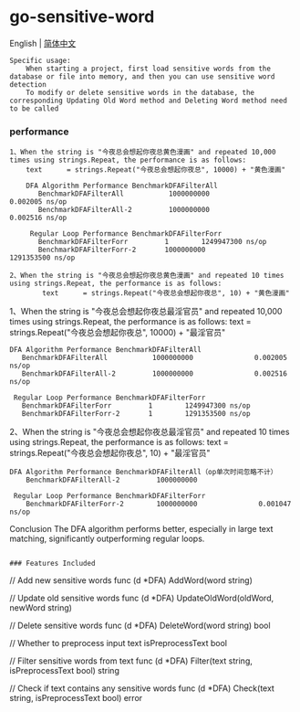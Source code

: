 # go-sensitive-word
English | [简体中文](https://github.com/linbe-ff/go-sensitive-word/blob/main/README_zh_cn.md)
```
Specific usage:
    When starting a project, first load sensitive words from the database or file into memory, and then you can use sensitive word detection
    To modify or delete sensitive words in the database, the corresponding Updating Old Word method and Deleting Word method need to be called
```

### performance
```
1、When the string is "今夜总会想起你夜总黄色漫画" and repeated 10,000 times using strings.Repeat, the performance is as follows:
    text      = strings.Repeat("今夜总会想起你夜总", 10000) + "黄色漫画"
    
    DFA Algorithm Performance BenchmarkDFAFilterAll
       BenchmarkDFAFilterAll           1000000000               0.002005 ns/op
       BenchmarkDFAFilterAll-2         1000000000               0.002516 ns/op
    
     Regular Loop Performance BenchmarkDFAFilterForr
       BenchmarkDFAFilterForr         1        1249947300 ns/op
       BenchmarkDFAFilterForr-2       1000000000               1291353500 ns/op   
   
2、When the string is "今夜总会想起你夜总黄色漫画" and repeated 10 times using strings.Repeat, the performance is as follows:
        text      = strings.Repeat("今夜总会想起你夜总", 10) + "黄色漫画"
```
1、When the string is "今夜总会想起你夜总最淫官员" and repeated 10,000 times using strings.Repeat, the performance is as follows:
    text      = strings.Repeat("今夜总会想起你夜总", 10000) + "最淫官员"
    
    DFA Algorithm Performance BenchmarkDFAFilterAll
       BenchmarkDFAFilterAll           1000000000               0.002005 ns/op
       BenchmarkDFAFilterAll-2         1000000000               0.002516 ns/op
    
     Regular Loop Performance BenchmarkDFAFilterForr
       BenchmarkDFAFilterForr         1        1249947300 ns/op
       BenchmarkDFAFilterForr-2       1        1291353500 ns/op    
   
2、When the string is "今夜总会想起你夜总最淫官员" and repeated 10 times using strings.Repeat, the performance is as follows:
        text      = strings.Repeat("今夜总会想起你夜总", 10) + "最淫官员"
        
    DFA Algorithm Performance BenchmarkDFAFilterAll（op单次时间忽略不计） 
        BenchmarkDFAFilterAll-2         1000000000
    
     Regular Loop Performance BenchmarkDFAFilterForr
        BenchmarkDFAFilterForr-2        1000000000               0.001047 ns/op
    
    
Conclusion 
    The DFA algorithm performs better, especially in large text matching, significantly outperforming regular loops.
    
```

### Features Included
```
// Add new sensitive words
func (d *DFA) AddWord(word string)

// Update old sensitive words
func (d *DFA) UpdateOldWord(oldWord, newWord string)

// Delete sensitive words
func (d *DFA) DeleteWord(word string) bool

// Whether to preprocess input text
isPreprocessText bool

// Filter sensitive words from text
func (d *DFA) Filter(text string, isPreprocessText bool) string

// Check if text contains any sensitive words
func (d *DFA) Check(text string, isPreprocessText bool) error

```


